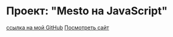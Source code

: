 # Проект: "Mesto на JavaScript"

[ссылка на мой GitHub](https://github.com/GeeliOS/mesto-project-ff.git)
[Посмотреть сайт](https://GeeliOS.github.io/mesto-project-ff/)
